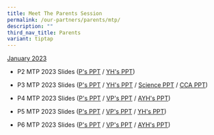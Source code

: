 ```yaml
---
title: Meet The Parents Session
permalink: /our-partners/parents/mtp/
description: ""
third_nav_title: Parents
variant: tiptap
---
```

<p><u>January 2023</u></p><ul data-tight="true" class="tight"><li><p>P2 MTP 2023 Slides (<a href="/files/p21.pdf" rel="noopener noreferrer nofollow" target="_blank">P's PPT</a> / <a href="/files/p22.pdf" rel="noopener noreferrer nofollow" target="_blank">YH's PPT</a>)</p></li><li><p>P3 MTP 2023 Slides (<a href="/files/p31.pdf" rel="noopener noreferrer nofollow" target="_blank">P's PPT</a> / <a href="/files/p32.pdf" rel="noopener noreferrer nofollow" target="_blank">YH's PPT</a> / <a href="/files/p33.pdf" rel="noopener noreferrer nofollow" target="_blank">Science PPT</a> / <a href="/files/p34.pdf" rel="noopener noreferrer nofollow" target="_blank">CCA PPT</a>)</p></li><li><p>P4 MTP 2023 Slides (<a href="/files/p41.pdf" rel="noopener noreferrer nofollow" target="_blank">P's PPT</a> / <a href="/files/p42.pdf" rel="noopener noreferrer nofollow" target="_blank">VP's PPT</a> / <a href="/files/p43.pdf" rel="noopener noreferrer nofollow" target="_blank">AYH's PPT</a>)</p></li><li><p>P5 MTP 2023 Slides (<a href="/files/p51.pdf" rel="noopener noreferrer nofollow" target="_blank">P's PPT</a> / <a href="/files/p52.pdf" rel="noopener noreferrer nofollow" target="_blank">VP's PPT</a> / <a href="/files/p53.pdf" rel="noopener noreferrer nofollow" target="_blank">YH's PPT</a>)</p></li><li><p>P6 MTP 2023 Slides (<a href="/files/p61.pdf" rel="noopener noreferrer nofollow" target="_blank">P's PPT</a> / <a href="/files/p62.pdf" rel="noopener noreferrer nofollow" target="_blank">VP's PPT</a> / <a href="/files/p63.pdf" rel="noopener noreferrer nofollow" target="_blank">AYH's PPT</a>)</p></li></ul><p></p>
